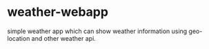 # weather-webapp
simple weather app which can show weather information using geo-location and other weather api.
